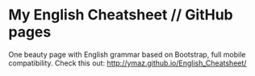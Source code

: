 My English Cheatsheet // GitHub pages
==================

One beauty page with English grammar based on Bootstrap, full mobile compatibility.
Check this out: http://ymaz.github.io/English_Cheatsheet/ 
